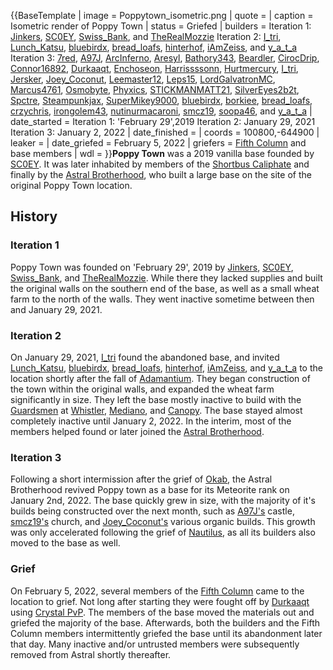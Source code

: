 {{BaseTemplate
| image = Poppytown_isometric.png
| quote =
| caption = Isometric render of Poppy Town
| status = Griefed
| builders = Iteration 1: [Jinkers](https://2b2t.miraheze.org/wiki/Jinkers), [SC0EY](https://2b2t.miraheze.org/wiki/SC0EY), [Swiss_Bank](https://2b2t.miraheze.org/wiki/Swiss_Bank), and [TheRealMozzie](https://2b2t.miraheze.org/wiki/TheRealMozzie)
Iteration 2: [I_tri](https://2b2t.miraheze.org/wiki/I_tri), [Lunch_Katsu](https://2b2t.miraheze.org/wiki/Lunch_Katsu), [bluebirdx](https://2b2t.miraheze.org/wiki/bluebirdx), [bread_loafs](https://2b2t.miraheze.org/wiki/bread_loafs), [hinterhof](https://2b2t.miraheze.org/wiki/hinterhof), [iAmZeiss](https://2b2t.miraheze.org/wiki/iAmZeiss), and [y_a_t_a](https://2b2t.miraheze.org/wiki/y_a_t_a)
Iteration 3: [7red](https://2b2t.miraheze.org/wiki/7red), [A97J](https://2b2t.miraheze.org/wiki/A97J), [ArcInferno](https://2b2t.miraheze.org/wiki/ArcInferno), [Aresyl](https://2b2t.miraheze.org/wiki/Aresyl), [Bathory343](https://2b2t.miraheze.org/wiki/Bathory343), [Beardler](https://2b2t.miraheze.org/wiki/Beardler), [CirocDrip](https://2b2t.miraheze.org/wiki/CirocDrip), [Connor16892](https://2b2t.miraheze.org/wiki/Connor16892), [Durkaaqt](https://2b2t.miraheze.org/wiki/Durkaaqt), [Enchoseon](https://2b2t.miraheze.org/wiki/Enchoseon), [Harrissssonn](https://2b2t.miraheze.org/wiki/Harrissssonn), [Hurtmercury](https://2b2t.miraheze.org/wiki/Hurtmercury), [I_tri](https://2b2t.miraheze.org/wiki/I_tri), [Jersker](https://2b2t.miraheze.org/wiki/Jersker), [Joey_Coconut](https://2b2t.miraheze.org/wiki/Joey_Coconut), [Leemaster12](https://2b2t.miraheze.org/wiki/Leemaster12), [Leps15](https://2b2t.miraheze.org/wiki/Leps15), [LordGalvatronMC](https://2b2t.miraheze.org/wiki/LordGalvatronMC), [Marcus4761](https://2b2t.miraheze.org/wiki/Marcus4761), [Osmobyte](https://2b2t.miraheze.org/wiki/Osmobyte), [Phyxics](https://2b2t.miraheze.org/wiki/Phyxics), [STICKMANMATT21](https://2b2t.miraheze.org/wiki/STICKMANMATT21), [SilverEyes2b2t](https://2b2t.miraheze.org/wiki/SilverEyes2b2t), [Spctre](https://2b2t.miraheze.org/wiki/Spctre), [Steampunkjax](https://2b2t.miraheze.org/wiki/Steampunkjax), [SuperMikey9000](https://2b2t.miraheze.org/wiki/SuperMikey9000), [bluebirdx](https://2b2t.miraheze.org/wiki/bluebirdx), [borkiee](https://2b2t.miraheze.org/wiki/borkiee), [bread_loafs](https://2b2t.miraheze.org/wiki/bread_loafs), [crzychris](https://2b2t.miraheze.org/wiki/crzychris), [irongolem43](https://2b2t.miraheze.org/wiki/irongolem43), [nutinurmacaroni](https://2b2t.miraheze.org/wiki/nutinurmacaroni), [smcz19](https://2b2t.miraheze.org/wiki/smcz19), [soopa46](https://2b2t.miraheze.org/wiki/soopa46), and [y_a_t_a](https://2b2t.miraheze.org/wiki/y_a_t_a)
| date_started = Iteration 1: 'February 29',2019
Iteration 2: January 29, 2021
Iteration 3: January 2, 2022
| date_finished =
| coords = 100800,-644900
| leaker =
| date_griefed = February 5, 2022
| griefers = [Fifth Column](https://2b2t.miraheze.org/wiki/Fifth_Column) and base members
| wdl =
}}**Poppy Town** was a 2019 vanilla base founded by [SC0EY](https://2b2t.miraheze.org/wiki/SC0EY). It was later inhabited by members of the [Shortbus Caliphate](https://2b2t.miraheze.org/wiki/Shortbus_Caliphate) and finally by the [Astral Brotherhood](https://2b2t.miraheze.org/wiki/Astral_Brotherhood), who built a large base on the site of the original Poppy Town location.

## History
### Iteration 1
Poppy Town was founded on 'February 29', 2019 by [Jinkers](https://2b2t.miraheze.org/wiki/Jinkers), [SC0EY](https://2b2t.miraheze.org/wiki/SC0EY), [Swiss_Bank](https://2b2t.miraheze.org/wiki/Swiss_Bank), and [TheRealMozzie](https://2b2t.miraheze.org/wiki/TheRealMozzie). While there they lacked supplies and built the original walls on the southern end of the base, as well as a small wheat farm to the north of the walls. They went inactive sometime between then and January 29, 2021.

### Iteration 2
On January 29, 2021, [I_tri](https://2b2t.miraheze.org/wiki/I_tri) found the abandoned base, and invited [Lunch_Katsu](https://2b2t.miraheze.org/wiki/Lunch_Katsu), [bluebirdx](https://2b2t.miraheze.org/wiki/bluebirdx), [bread_loafs](https://2b2t.miraheze.org/wiki/bread_loafs), [hinterhof](https://2b2t.miraheze.org/wiki/hinterhof), [iAmZeiss](https://2b2t.miraheze.org/wiki/iAmZeiss), and [y_a_t_a](https://2b2t.miraheze.org/wiki/y_a_t_a) to the location shortly after the fall of [Adamantium](https://2b2t.miraheze.org/wiki/Adamantium). They began construction of the town within the original walls, and expanded the wheat farm significantly in size. They left the base mostly inactive to build with the [Guardsmen](https://2b2t.miraheze.org/wiki/Guardsmen) at [Whistler](https://2b2t.miraheze.org/wiki/Guardsmen#Whistler), [Mediano](https://2b2t.miraheze.org/wiki/Mediano), and [Canopy](https://2b2t.miraheze.org/wiki/Guardsmen#Canopy). The base stayed almost completely inactive until January 2, 2022. In the interim, most of the members helped found or later joined the [Astral Brotherhood](https://2b2t.miraheze.org/wiki/Astral_Brotherhood).

### Iteration 3
Following a short intermission after the grief of [Okab](https://2b2t.miraheze.org/wiki/Astral_Brotherhood#Okab), the Astral Brotherhood revived Poppy town as a base for its Meteorite rank on January 2nd, 2022. The base quickly grew in size, with the majority of it's builds being constructed over the next month, such as [A97J's](https://2b2t.miraheze.org/wiki/A97J) castle, [smcz19's](https://2b2t.miraheze.org/wiki/smcz19) church, and [Joey_Coconut's](https://2b2t.miraheze.org/wiki/Joey_Coconut) various organic builds. This growth was only accelerated following the grief of [Nautilus](https://2b2t.miraheze.org/wiki/Nautilus), as all its builders also moved to the base as well.

### Grief
On February 5, 2022, several members of the [Fifth Column](https://2b2t.miraheze.org/wiki/Fifth_Column) came to the location to grief. Not long after starting they were fought off by [Durkaaqt](https://2b2t.miraheze.org/wiki/Durkaaqt) using [Crystal PvP](https://2b2t.miraheze.org/wiki/Crystal_PvP). The members of the base moved the materials out and griefed the majority of the base. Afterwards, both the builders and the Fifth Column members intermittently griefed the base until its abandonment later that day. Many inactive and/or untrusted members were subsequently removed from Astral shortly thereafter.